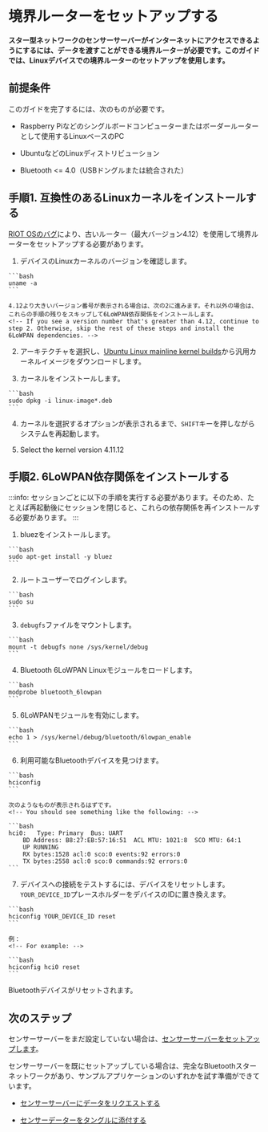 # 境界ルーターをセットアップする
<!-- # Set up a border router -->

**スター型ネットワークのセンサーサーバーがインターネットにアクセスできるようにするには、データを渡すことができる境界ルーターが必要です。このガイドでは、Linuxデバイスでの境界ルーターのセットアップを使用します。**
<!-- **To allow the sensor servers in a star network to access the Internet, you need a border router that can pass on their data. In this guide, you use set up a border router on a Linux device.** -->

## 前提条件
<!-- ## Prerequisites -->

このガイドを完了するには、次のものが必要です。
<!-- To complete this guide, you need the following: -->

- Raspberry Piなどのシングルボードコンピューターまたはボーダールーターとして使用するLinuxベースのPC
<!-- - Either a single-board computer such as a Raspberry Pi or a Linux-based PC to use as the border router -->
- UbuntuなどのLinuxディストリビューション
<!-- - A Linux distribution such as Ubuntu -->
- Bluetooth <= 4.0（USBドングルまたは統合された）
<!-- - Bluetooth <= 4.0 (USB dongle or integrated) -->

## 手順1. 互換性のあるLinuxカーネルをインストールする
<!-- ## Step 1. Install a compatible Linux kernel -->

[RIOT OSのバグ](https://github.com/RIOT-OS/RIOT/issues/11147)により、古いルーター（最大バージョン4.12）を使用して境界ルーターをセットアップする必要があります。
<!-- Due to [a bug in RIOT OS](https://github.com/RIOT-OS/RIOT/issues/11147), you need to use an older Linux kernel (maximum version 4.12) to set up a border router. -->

1. デバイスのLinuxカーネルのバージョンを確認します。
  <!-- 1. Check which version of the Linux kernel your device has -->

    ```bash
    uname -a
    ```

    4.12より大きいバージョン番号が表示される場合は、次の2に進みます。それ以外の場合は、これらの手順の残りをスキップして6LoWPAN依存関係をインストールします。
    <!-- If you see a version number that's greater than 4.12, continue to step 2. Otherwise, skip the rest of these steps and install the 6LoWPAN dependencies. -->

2. アーキテクチャを選択し、[Ubuntu Linux mainline kernel builds](https://kernel.ubuntu.com/~kernel-ppa/mainline/v4.11.12/)から汎用カーネルイメージをダウンロードします。
<!-- 2. Select your architecture and download the generic kernel image from the [Ubuntu Linux mainline kernel builds](https://kernel.ubuntu.com/~kernel-ppa/mainline/v4.11.12/) -->

3. カーネルをインストールします。
  <!-- 3. Install the kernel -->

    ```bash
    sudo dpkg -i linux-image*.deb
    ```

4. カーネルを選択するオプションが表示されるまで、`SHIFT`キーを押しながらシステムを再起動します。
<!-- 4. Restart your system while holding the `SHIFT` key until you see the option to select a kernel -->

5. Select the kernel version 4.11.12

## 手順2. 6LoWPAN依存関係をインストールする
<!-- ## Step 2. Install the 6LoWPAN dependencies -->

:::info:
セッションごとに以下の手順を実行する必要があります。そのため、たとえば再起動後にセッションを閉じると、これらの依存関係を再インストールする必要があります。
:::
<!-- :::info: -->
<!-- You need to do these steps for every session. So, if you close your session, for example after a reboot, you have to reinstall these dependencies. -->
<!-- ::: -->

1. bluezをインストールします。
  <!-- 1. Install bluez -->

    ```bash
    sudo apt-get install -y bluez
    ```

2. ルートユーザーでログインします。
  <!-- 2. Log in as the root user -->

    ```bash
    sudo su
    ```

3. `debugfs`ファイルをマウントします。
  <!-- 3. Mount the `debugfs` file system -->

    ```bash
    mount -t debugfs none /sys/kernel/debug
    ```

4. Bluetooth 6LoWPAN Linuxモジュールをロードします。
  <!-- 4. Load the Bluetooth 6LoWPAN Linux module -->

    ```bash
    modprobe bluetooth_6lowpan
    ```

5. 6LoWPANモジュールを有効にします。
  <!-- 5. Enable the 6LoWPAN module -->

    ```bash
    echo 1 > /sys/kernel/debug/bluetooth/6lowpan_enable
    ```

6. 利用可能なBluetoothデバイスを見つけます。
  <!-- 6. Find any available Bluetooth devices -->

    ```bash
    hciconfig
    ```

    次のようなものが表示されるはずです。
    <!-- You should see something like the following: -->

    ```bash
    hci0:   Type: Primary  Bus: UART
        BD Address: B8:27:EB:57:16:51  ACL MTU: 1021:8  SCO MTU: 64:1
        UP RUNNING
        RX bytes:1528 acl:0 sco:0 events:92 errors:0
        TX bytes:2558 acl:0 sco:0 commands:92 errors:0
    ```

7. デバイスへの接続をテストするには、デバイスをリセットします。`YOUR_DEVICE_ID`プレースホルダーをデバイスのIDに置き換えます。
  <!-- 7. To test your connection to a device, reset one. Replace the `YOUR_DEVICE_ID` placeholder with the ID of your device. -->

    ```bash
    hciconfig YOUR_DEVICE_ID reset
    ```

    例：
    <!-- For example: -->

    ```bash
    hciconfig hci0 reset
    ```

Bluetoothデバイスがリセットされます。
<!-- The Bluetooth device should reset. -->

## 次のステップ
<!-- ## Next steps -->

センサーサーバーをまだ設定していない場合は、[センサーサーバーをセットアップします](../how-to-guides/set-up-ipv6-ble-host-example.md)。
<!-- If you haven't already set up a sensor server, [do it now](../how-to-guides/set-up-ipv6-ble-host-example.md). -->

センサーサーバーを既にセットアップしている場合は、完全なBluetoothスターネットワークがあり、サンプルアプリケーションのいずれかを試す準備ができています。
<!-- If you've already set up a sensor server, then you have a complete Bluetooth star network, and you're ready to try one of our sample applications: -->

* [センサーサーバーにデータをリクエストする](../how-to-guides/run-an-environment-sensor-and-client.md)
<!-- * [Request data from the sensor server](../how-to-guides/run-an-environment-sensor-and-client.md) -->
* [センサーデーターをタングルに添付する](../how-to-guides/run-an-environment-to-tangle-app.md)
<!-- * [Attach sensor data to the Tangle](../how-to-guides/run-an-environment-to-tangle-app.md) -->
